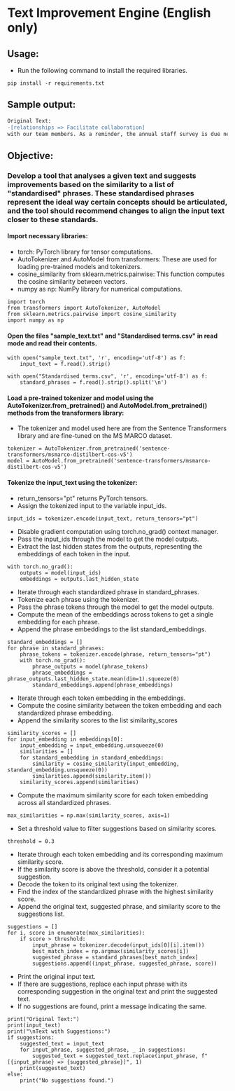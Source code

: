 # Text Improvement Engine (English only)

## Usage:
 - Run the following command to install the required libraries.
```
pip install -r requirements.txt
```

## Sample output:
```diff
Original Text:                                                                                                                                                                                  In today's meeting, we discussed a variety of issues affecting our department. The weather was unusually sunny, a pleasant backdrop to our serious discussions. We came to the consensus that we need to do better in terms of performance. Sally brought doughnuts, which lightened the mood. It's important to make good use of what we have at our disposal. During the coffee break, we talked about the upcoming company picnic. We should aim to be more efficient and look for ways to be more creative in our daily tasks. Growth is essential for our future, but equally important is building strong relationships with our team members. As a reminder, the annual staff survey is due next Friday. Lastly, we agreed that we must take time to look over our plans carefully and consider all angles before moving forward. On a side note, David mentioned that his cat is recovering well from surgery.                                                                                                                                                                                                                    Text with Suggestions:                                                                                                                                                                          In today's meeting, we discussed a variety of issues affecting our department. The weather was unusually sunny, a pleasant backdrop to our serious discussions. We came to the consensus that we need to do better in terms of performance. Sally brought doughnuts, which lightened the mood. It's important to make good use of what we have at our disposal. During the coffee break, we talked about the upcoming company picnic. We should aim to be more efficient and look for ways to be more creative in our daily tasks. Growth is essential for our future, but equally important is building strong
-[relationships => Facilitate collaboration] 
with our team members. As a reminder, the annual staff survey is due next Friday. Lastly, we agreed that we must take time to look over our plans carefully and consider all angles before moving forward. On a side note, David mentioned that his cat is recovering well from surgery. 
```

## Objective:
### Develop a tool that analyses a given text and suggests improvements based on the similarity to a list of "standardised" phrases. These standardised phrases represent the ideal way certain concepts should be articulated, and the tool should recommend changes to align the input text closer to these standards.

#### Import necessary libraries:
 - torch: PyTorch library for tensor computations.
 - AutoTokenizer and AutoModel from transformers: These are used for loading pre-trained models and tokenizers.
 - cosine_similarity from sklearn.metrics.pairwise: This function computes the cosine similarity between vectors.
 - numpy as np: NumPy library for numerical computations.
```
import torch
from transformers import AutoTokenizer, AutoModel
from sklearn.metrics.pairwise import cosine_similarity
import numpy as np
```

#### Open the files "sample_text.txt" and "Standardised terms.csv" in read mode and read their contents.
```
with open("sample_text.txt", 'r', encoding='utf-8') as f:
    input_text = f.read().strip()

with open("Standardised terms.csv", 'r', encoding='utf-8') as f:
    standard_phrases = f.read().strip().split('\n')
```

#### Load a pre-trained tokenizer and model using the AutoTokenizer.from_pretrained() and AutoModel.from_pretrained() methods from the transformers library:
 - The tokenizer and model used here are from the Sentence Transformers library and are fine-tuned on the MS MARCO dataset.
```
tokenizer = AutoTokenizer.from_pretrained('sentence-transformers/msmarco-distilbert-cos-v5')
model = AutoModel.from_pretrained('sentence-transformers/msmarco-distilbert-cos-v5')
```

#### Tokenize the input_text using the tokenizer:
 - return_tensors="pt" returns PyTorch tensors.
 - Assign the tokenized input to the variable input_ids.
```
input_ids = tokenizer.encode(input_text, return_tensors="pt")
```

 - Disable gradient computation using torch.no_grad() context manager.
 - Pass the input_ids through the model to get the model outputs.
 - Extract the last hidden states from the outputs, representing the embeddings of each token in the input.
```
with torch.no_grad():
    outputs = model(input_ids)
    embeddings = outputs.last_hidden_state
```

 - Iterate through each standardized phrase in standard_phrases.
 - Tokenize each phrase using the tokenizer.
 - Pass the phrase tokens through the model to get the model outputs.
 - Compute the mean of the embeddings across tokens to get a single embedding for each phrase.
 - Append the phrase embeddings to the list standard_embeddings.
```
standard_embeddings = []
for phrase in standard_phrases:
    phrase_tokens = tokenizer.encode(phrase, return_tensors="pt")
    with torch.no_grad():
        phrase_outputs = model(phrase_tokens)
        phrase_embeddings = phrase_outputs.last_hidden_state.mean(dim=1).squeeze(0)
        standard_embeddings.append(phrase_embeddings)
```

 - Iterate through each token embedding in the embeddings.
 - Compute the cosine similarity between the token embedding and each standardized phrase embedding.
 - Append the similarity scores to the list similarity_scores
```
similarity_scores = []
for input_embedding in embeddings[0]:
    input_embedding = input_embedding.unsqueeze(0)
    similarities = []
    for standard_embedding in standard_embeddings:
        similarity = cosine_similarity(input_embedding, standard_embedding.unsqueeze(0))
        similarities.append(similarity.item())
    similarity_scores.append(similarities)
```

 - Compute the maximum similarity score for each token embedding across all standardized phrases.
```
max_similarities = np.max(similarity_scores, axis=1)
```

 - Set a threshold value to filter suggestions based on similarity scores.
```
threshold = 0.3
```

 - Iterate through each token embedding and its corresponding maximum similarity score.
 - If the similarity score is above the threshold, consider it a potential suggestion.
 - Decode the token to its original text using the tokenizer.
 - Find the index of the standardized phrase with the highest similarity score.
 - Append the original text, suggested phrase, and similarity score to the suggestions list.
```
suggestions = []
for i, score in enumerate(max_similarities):
    if score > threshold:
        input_phrase = tokenizer.decode(input_ids[0][i].item())
        best_match_index = np.argmax(similarity_scores[i])
        suggested_phrase = standard_phrases[best_match_index]
        suggestions.append((input_phrase, suggested_phrase, score))
```

 - Print the original input text.
 - If there are suggestions, replace each input phrase with its corresponding suggestion in the original text and print the suggested text.
 - If no suggestions are found, print a message indicating the same.
```
print("Original Text:")
print(input_text)
print("\nText with Suggestions:")
if suggestions:
    suggested_text = input_text
    for input_phrase, suggested_phrase, _ in suggestions:
        suggested_text = suggested_text.replace(input_phrase, f"[{input_phrase} => {suggested_phrase}]", 1)
    print(suggested_text)
else:
    print("No suggestions found.")
```
